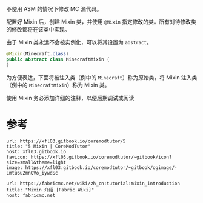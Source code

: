 不使用 ASM 的情况下修改 MC 源代码。

配置好 Mixin 后，创建 Mixin 类，并使用 `@Mixin` 指定修改的类。所有对待修改类的修改都将在该类中实现。

由于 Mixin 类永远不会被实例化，可以将其设置为 `abstract`。

```java
@Mixin(Minecraft.class)
public abstract class MinecraftMixin {
}
```

为方便表达，下面将被注入类（例中的 `Minecraft`）称为原始类，将 Mixin 注入类（例中的 `MinecraftMixin`）称为 Mixin 类。

使用 Mixin 务必添加详细的注释，以便后期调试或阅读

# 参考

```cardlink
url: https://xfl03.gitbook.io/coremodtutor/5
title: "5 Mixin | CoreModTutor"
host: xfl03.gitbook.io
favicon: https://xfl03.gitbook.io/coremodtutor/~gitbook/icon?size=small&theme=light
image: https://xfl03.gitbook.io/coremodtutor/~gitbook/ogimage/-Lmtu6u2mnQVo_iywdSc
```

```cardlink
url: https://fabricmc.net/wiki/zh_cn:tutorial:mixin_introduction
title: "Mixin 介绍 [Fabric Wiki]"
host: fabricmc.net
```
